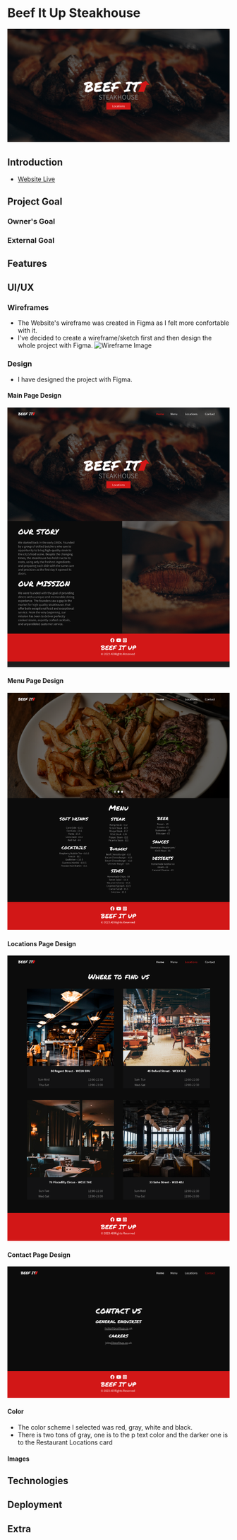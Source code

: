 # Beef It Up Steakhouse

![Home Image](./docs/images/home-img.png)

## Introduction
* [Website Live](https://wesleyluiz21.github.io/BeefitUp-Restaurant-Project/)

## Project Goal

### Owner's Goal

### External Goal

## Features

## UI/UX

### Wireframes

* The Website's wireframe was created in Figma as I felt more confortable with it.
* I've decided to create a wireframe/sketch first and then design the whole project with Figma.
![Wireframe Image](./docs/images/wireframe.png)

### Design

* I have designed the project with Figma.

#### Main Page Design

![Main Page](./docs/images/main-page.png)

#### Menu Page Design

![Menu Page](./docs/images/menu-page.png)

#### Locations Page Design

![Locations Page](./docs/images/locations-page.png)

#### Contact Page Design

![Contact Page](./docs/images/contact-page.png)

#### Color

* The color scheme I selected was red, gray, white and black.
* There is two tons of gray, one is to the p text color and the darker one is to the Restaurant Locations card


#### Images

## Technologies

## Deployment

## Extra 